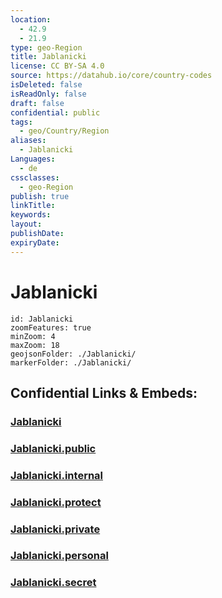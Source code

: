 ```yaml
---
location:
  - 42.9
  - 21.9
type: geo-Region
title: Jablanicki
license: CC BY-SA 4.0
source: https://datahub.io/core/country-codes
isDeleted: false
isReadOnly: false
draft: false
confidential: public
tags:
  - geo/Country/Region
aliases:
  - Jablanicki
Languages:
  - de
cssclasses:
  - geo-Region
publish: true
linkTitle:
keywords:
layout:
publishDate:
expiryDate:
---
```


# Jablanicki

```leaflet
id: Jablanicki
zoomFeatures: true 
minZoom: 4 
maxZoom: 18
geojsonFolder: ./Jablanicki/
markerFolder: ./Jablanicki/
```


## Confidential Links & Embeds: 

### [Jablanicki](/_Standards/Earth/Continent/Europe/Europe~South/Serbia/districts~Serbia/Jablanicki.md) 

### [Jablanicki.public](/_public/Earth/Continent/Europe/Europe~South/Serbia/districts~Serbia/Jablanicki.public.md) 

### [Jablanicki.internal](/_internal/Earth/Continent/Europe/Europe~South/Serbia/districts~Serbia/Jablanicki.internal.md) 

### [Jablanicki.protect](/_protect/Earth/Continent/Europe/Europe~South/Serbia/districts~Serbia/Jablanicki.protect.md) 

### [Jablanicki.private](/_private/Earth/Continent/Europe/Europe~South/Serbia/districts~Serbia/Jablanicki.private.md) 

### [Jablanicki.personal](/_personal/Earth/Continent/Europe/Europe~South/Serbia/districts~Serbia/Jablanicki.personal.md) 

### [Jablanicki.secret](/_secret/Earth/Continent/Europe/Europe~South/Serbia/districts~Serbia/Jablanicki.secret.md)

